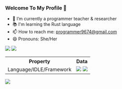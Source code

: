 ### Welcome To My Profile 👋

- 🔭 I’m currently a programmer teacher & researcher
- 📚 I'm learning the Rust language
- 📫 How to reach me: programmer9674@gmail.com
- 😄 Pronouns: She/Her

<img src="https://github-readme-stats.vercel.app/api/top-langs/?username=programmer96&layout=compact&theme=radical">
<img src="https://github-readme-stats.vercel.app/api?username=programmer96&show_icons=true&theme=radical">

<table>
  <tr>
    <th>Property</th>
    <th>Data</th>
  </tr>
  <tr>
    <td>
      Language/IDLE/Framework
    </td>
    <td>
    <img src="https://camo.githubusercontent.com/94be0a2e5be142925615e5821d97137a930d08fc154962ce43860f1957e6661e/68747470733a2f2f696d672e736869656c64732e696f2f62616467652f507974686f6e2d3337373641423f7374796c653d666f722d7468652d6261646765266c6f676f3d707974686f6e266c6f676f436f6c6f723d7768697465"> 
      <img src="https://camo.githubusercontent.com/4d74b36962a1b06aed5f035f2f95f131059b2b551c7e6d81630f7df7831b9f80/68747470733a2f2f696d672e736869656c64732e696f2f62616467652f446a616e676f2d3039324532303f7374796c653d666f722d7468652d6261646765266c6f676f3d646a616e676f266c6f676f436f6c6f723d7768697465"> 
    </td>
  </tr>
</table>


<img src="https://komarev.com/ghpvc/?username=programmer96">
